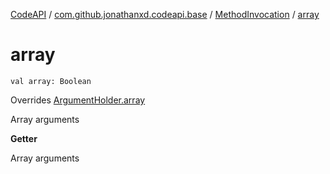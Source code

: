 [CodeAPI](../../index.md) / [com.github.jonathanxd.codeapi.base](../index.md) / [MethodInvocation](index.md) / [array](.)

# array

`val array: Boolean`

Overrides [ArgumentHolder.array](../-argument-holder/array.md)

Array arguments

**Getter**

Array arguments

